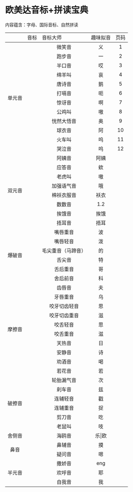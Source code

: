 # 欧美达音标+拼读宝典

内容蕴含：字母、国际音标、自然拼读

<table>
  <theader>
    <td></td>
    <td>音标</td>
    <td>音标大师</td>
    <td>趣味拟音</td>
    <td>页码</td>
  </theader>
  <tbody align="center">
    <tr>
      <td rowspan="12">单元音</td>
      <td></td>
      <td>微笑音</td>
      <td>义</td>
      <td>1</td>
    </tr>
    <tr>
      <td></td>
      <td>跑步音</td>
      <td>一</td>
      <td>2</td>
    </tr>
    <tr>
      <td></td>
      <td>半口音</td>
      <td>哎</td>
      <td>3</td>
    </tr>
    <tr>
      <td></td>
      <td>绵羊叫</td>
      <td>哀</td>
      <td>4</td>
    </tr>
    <tr>
      <td></td>
      <td>唐诗音</td>
      <td>鹅</td>
      <td>5</td>
    </tr>
    <tr>
      <td></td>
      <td>打嗝音</td>
      <td>呃</td>
      <td>6</td>
    </tr>
    <tr>
      <td></td>
      <td>惊讶音</td>
      <td>啊</td>
      <td>7</td>
    </tr>
    <tr>
      <td></td>
      <td>公鸡叫</td>
      <td>嗷</td>
      <td>8</td>
    </tr>
    <tr>
      <td></td>
      <td>恍然大悟音</td>
      <td>奥</td>
      <td>9</td>
    </tr>
    <tr>
      <td></td>
      <td>球衣音</td>
      <td>阿</td>
      <td>10</td>
    </tr>
    <tr>
      <td></td>
      <td>火车叫</td>
      <td>呜</td>
      <td>11</td>
    </tr>
    <tr>
      <td></td>
      <td>哭泣音</td>
      <td>呜</td>
      <td>12</td>
    </tr>
    <tr>
      <td rowspan="8">双元音</td>
      <td></td>
      <td>阿姨音</td>
      <td>阿姨</td>
    </tr>
    <tr>
      <td></td>
      <td>应答音</td>
      <td>欸</td>
    </tr>
    <tr>
      <td></td>
      <td>老虎叫</td>
      <td>嗷</td>
    </tr>
    <tr>
      <td></td>
      <td>加强语气音</td>
      <td>哦</td>
    </tr>
    <tr>
      <td></td>
      <td>棉袄衣服音</td>
      <td>袄衣</td>
    </tr>
    <tr>
      <td></td>
      <td>数数音</td>
      <td>1.2</td>
    </tr>
    <tr>
      <td></td>
      <td>挨饿音</td>
      <td>挨饿</td>
    </tr>
    <tr>
      <td></td>
      <td>捂耳音</td>
      <td>捂耳</td>
    </tr>
    <tr>
      <td rowspan="6">爆破音</td>
      <td></td>
      <td>嘴唇重音</td>
      <td>波</td>
    </tr>
    <tr>
      <td></td>
      <td>嘴唇轻音</td>
      <td>泼</td>
    </tr>
    <tr>
      <td></td>
      <td>毛尖重音（马蹄音）</td>
      <td>的</td>
    </tr>
    <tr>
      <td></td>
      <td>舌尖音</td>
      <td>特</td>
    </tr>
    <tr>
      <td></td>
      <td>舌后重音</td>
      <td>哥</td>
    </tr>
    <tr>
      <td></td>
      <td>舍后前音</td>
      <td>科</td>
    </tr>
    <tr>
      <td rowspan="10">摩擦音</td>
      <td></td>
      <td>齿唇音</td>
      <td>夫</td>
    </tr>
    <tr>
      <td></td>
      <td>牙唇重音</td>
      <td>乌</td>
    </tr>
    <tr>
      <td></td>
      <td>咬牙切齿轻音</td>
      <td>思</td>
    </tr>
    <tr>
      <td></td>
      <td>咬牙切齿重音</td>
      <td>滋</td>
    </tr>
    <tr>
      <td></td>
      <td>咬舌轻音</td>
      <td>思</td>
    </tr>
    <tr>
      <td></td>
      <td>咬舌重音</td>
      <td>滋</td>
    </tr>
    <tr>
      <td></td>
      <td>天热音</td>
      <td>日</td>
    </tr>
    <tr>
      <td></td>
      <td>安静音</td>
      <td>诗</td>
    </tr>
    <tr>
      <td></td>
      <td>劝酒音</td>
      <td>喝</td>
    </tr>
    <tr>
      <td></td>
      <td>若花音</td>
      <td>若</td>
    </tr>
    <tr>
      <td rowspan="6">破擦音</td>
      <td></td>
      <td>轮胎漏气音</td>
      <td>次</td>
    </tr>
    <tr>
      <td></td>
      <td>刹车音</td>
      <td>兹</td>
    </tr>
    <tr>
      <td></td>
      <td>连辅轻音</td>
      <td>戳</td>
    </tr>
    <tr>
      <td></td>
      <td>连辅重音</td>
      <td>捉</td>
    </tr>
    <tr>
      <td></td>
      <td>剪刀音</td>
      <td>吃</td>
    </tr>
    <tr>
      <td></td>
      <td>老鼠叫</td>
      <td>吱</td>
    </tr>
    <tr>
      <td rowspan="1">舍侧音</td>
      <td></td>
      <td>海鸥音</td>
      <td>乐|欧</td>
    </tr>
    <tr>
      <td rowspan="2">鼻音</td>
      <td></td>
      <td>鼻辅音</td>
      <td>摸</td>
    </tr>
    <tr>
      <td></td>
      <td>疑问音</td>
      <td>嗯</td>
    </tr>
    <tr>
      <td rowspan="3">半元音</td>
      <td></td>
      <td>撒娇音</td>
      <td>eng</td>
    </tr>
    <tr>
      <td></td>
      <td>欢呼音</td>
      <td>耶</td>
    </tr>
    <tr>
      <td></td>
      <td>自我音</td>
      <td>我</td>
    </tr>
  </tbody>
</table>